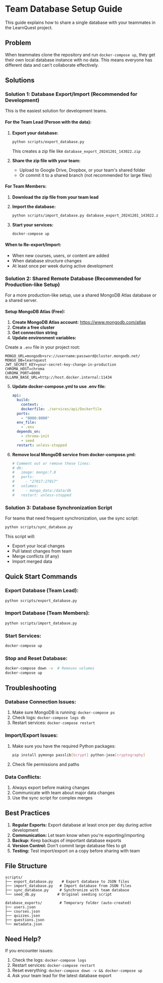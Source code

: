# Team Database Setup Guide

This guide explains how to share a single database with your teammates in the LearnQuest project.

## Problem
When teammates clone the repository and run `docker-compose up`, they get their own local database instance with no data. This means everyone has different data and can't collaborate effectively.

## Solutions

### Solution 1: Database Export/Import (Recommended for Development)

This is the easiest solution for development teams.

#### For the Team Lead (Person with the data):

1. **Export your database:**
   ```bash
   python scripts/export_database.py
   ```
   This creates a zip file like `database_export_20241201_143022.zip`

2. **Share the zip file with your team:**
   - Upload to Google Drive, Dropbox, or your team's shared folder
   - Or commit it to a shared branch (not recommended for large files)

#### For Team Members:

1. **Download the zip file from your team lead**

2. **Import the database:**
   ```bash
   python scripts/import_database.py database_export_20241201_143022.zip
   ```

3. **Start your services:**
   ```bash
   docker-compose up
   ```

#### When to Re-export/Import:
- When new courses, users, or content are added
- When database structure changes
- At least once per week during active development

### Solution 2: Shared Remote Database (Recommended for Production-like Setup)

For a more production-like setup, use a shared MongoDB Atlas database or a shared server.

#### Setup MongoDB Atlas (Free):

1. **Create MongoDB Atlas account:** https://www.mongodb.com/atlas
2. **Create a free cluster**
3. **Get connection string**
4. **Update environment variables:**

Create a `.env` file in your project root:
```env
MONGO_URL=mongodb+srv://username:password@cluster.mongodb.net/
MONGO_DB=learnquest
JWT_SECRET_KEY=your-secret-key-change-in-production
CHROMA_HOST=chroma
CHROMA_PORT=8000
OLLAMA_BASE_URL=http://host.docker.internal:11434
```

5. **Update docker-compose.yml to use .env file:**
   ```yaml
   api:
     build:
       context: .
       dockerfile: ./services/api/Dockerfile
     ports:
       - "8000:8000"
     env_file:
       - .env
     depends_on:
       - chroma-init
       - seed
     restart: unless-stopped
   ```

6. **Remove local MongoDB service from docker-compose.yml:**
   ```yaml
   # Comment out or remove these lines:
   # db:
   #   image: mongo:7.0
   #   ports:
   #     - "27017:27017"
   #   volumes:
   #     - mongo_data:/data/db
   #   restart: unless-stopped
   ```

### Solution 3: Database Synchronization Script

For teams that need frequent synchronization, use the sync script:

```bash
python scripts/sync_database.py
```

This script will:
- Export your local changes
- Pull latest changes from team
- Merge conflicts (if any)
- Import merged data

## Quick Start Commands

### Export Database (Team Lead):
```bash
python scripts/export_database.py
```

### Import Database (Team Members):
```bash
python scripts/import_database.py
```

### Start Services:
```bash
docker-compose up
```

### Stop and Reset Database:
```bash
docker-compose down -v  # Removes volumes
docker-compose up
```

## Troubleshooting

### Database Connection Issues:
1. Make sure MongoDB is running: `docker-compose ps`
2. Check logs: `docker-compose logs db`
3. Restart services: `docker-compose restart`

### Import/Export Issues:
1. Make sure you have the required Python packages:
   ```bash
   pip install pymongo passlib[bcrypt] python-jose[cryptography]
   ```

2. Check file permissions and paths

### Data Conflicts:
1. Always export before making changes
2. Communicate with team about major data changes
3. Use the sync script for complex merges

## Best Practices

1. **Regular Exports:** Export database at least once per day during active development
2. **Communication:** Let team know when you're exporting/importing
3. **Backup:** Keep backups of important database exports
4. **Version Control:** Don't commit large database files to git
5. **Testing:** Test import/export on a copy before sharing with team

## File Structure

```
scripts/
├── export_database.py    # Export database to JSON files
├── import_database.py   # Import database from JSON files
├── sync_database.py     # Synchronize with team database
└── seed_db.py          # Original seeding script

database_exports/        # Temporary folder (auto-created)
├── users.json
├── courses.json
├── quizzes.json
├── questions.json
└── metadata.json
```

## Need Help?

If you encounter issues:
1. Check the logs: `docker-compose logs`
2. Restart services: `docker-compose restart`
3. Reset everything: `docker-compose down -v && docker-compose up`
4. Ask your team lead for the latest database export
